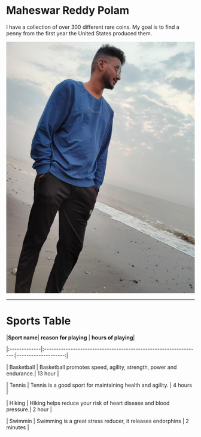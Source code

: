 # Maheswar Reddy Polam

I have a collection of over 300 different rare coins. My goal is to find a penny from the first year the United States produced them.

![My Image](./mahi.jpg)

-------------------------------------------------------------------------------------------------------------

# Sports Table

|**Sport name**|                          **reason for playing**                      | **hours of playing**|

|:-------------|:-----------------------------------------------------------------:|--------------------:|

| Basketball   | Basketball promotes speed, agility, strength, power and endurance.|    13 hour          |

| Tennis       | Tennis is a good sport for maintaining health and agility.        |    4 hours          |

| Hiking       | Hiking helps reduce your risk of heart disease and blood pressure.|    2 hour           |

| Swimmin      | Swimming is a great stress reducer, it releases endorphins        |    2 minutes        |

